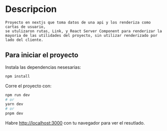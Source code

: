 # Descripcion

    Proyecto en nextjs que toma datos de una api y los renderiza como cartas de usuario,
    se utulizaron rutas, Link, y React Server Component para renderizar la mayoria de las utilidades del proyecto, sin utilizar renderizado por lado del cliente.

## Para iniciar el proyecto

Instala las dependencias nesesarias:

```bash
npm install
```

Corre el proyecto con:

```bash
npm run dev
# or
yarn dev
# or
pnpm dev
```

Habre [http://localhost:3000](http://localhost:3000) con tu navegador para ver el resutlado.
